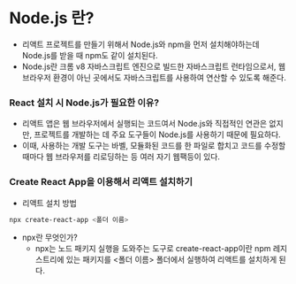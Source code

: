 # Node.js 란?

- 리액트 프로젝트를 만들기 위해서 Node.js와 npm을 먼저 설치해야하는데 Node.js를 받을 때 npm도 같이 설치된다.
- Node.js란 크롬 v8 자바스크립트 엔진으로 빌드한 자바스크립트 런타임으로서, 웹 브라우저 환경이 아닌 곳에서도 자바스크립트를 사용하여 연산할 수 있도록 해준다.

### React 설치 시 Node.js가 필요한 이유?

- 리액트 앱은 웹 브라우저에서 실행되는 코드여서 Node.js와 직접적인 연관은 없지만, 프로젝트를 개발하는 데 주요 도구들이 Node.js를 사용하기 때문에 필요하다.
- 이때, 사용하는 개발 도구는 바벨, 모듈화된 코드를 한 파일로 합치고 코드를 수정할 때마다 웹 브라우저를 리로딩하는 등 여러 자기 웹팩등이 있다.

### Create React App을 이용해서 리액트 설치하기

- 리액트 설치 방법

```bash -
npx create-react-app <폴더 이름>
```

- npx란 무엇인가?
  - npx는 노드 패키지 실행을 도와주는 도구로 create-react-app이란 npm 레지스트리에 있는 패키지를 <폴더 이름> 폴더에서 실행하여 리액트를 설치하게 된다.
